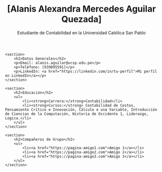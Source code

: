 <!DOCTYPE html>
<html lang="es">
<head>
    <meta charset="UTF-8">
    <meta name="description" content="Página personal de [Alanis Alexandra Mercedes Aguilar Quezada] - Estudiante de Contabilidad de la Universidad Catolica San Pablo">
    <meta name="keywords" content="Alanis Alexandra Mercedes Aguilar Quezada, Contabilidad, UCSP">
    <meta name="author" content="[Alanis Alexandra Mercedes Aguilar Quezada">
    <meta name="viewport" content="width=device-width, initial-scale=1.0">
    <title>[Alanis Alexandra Mercedes Aguilar Quezada] - Página Personal</title>
</head>
<body>
    <header>
        <h1>[Alanis Alexandra Mercedes Aguilar Quezada]</h1>
        <p>Estudiante de Contabilidad en la Universidad Católica San Pablo</p>
    </header>

    <section>
        <h2>Datos Generales</h2>
        <p>Email: alanis.aguilar@ucsp.edu.pe</p>
        <p>Teléfono: [939895591]</p>
        <p>LinkedIn: <a href="https://linkedin.com/in/tu-perfil">Mi perfil en LinkedIn</a></p>
    </section>

    <section>
        <h2>Educación</h2>
        <ul>
            <li><strong>Carrera:</strong>Contabilidad</li>
            <li><strong>Cursos:</strong> Contabilidad de Costos, Pensamiento Crítico e Innovación, Cálculo e una Variable, Introducción de Ciencias de la Computación, Historia de Occidente 1, Liderazgo, Logica.</li>
        </ul>
    </section>

    <section>
        <h2>Compañeros de Grupo</h2>
        <ul>
            <li><a href="https://pagina-amigo1.com">Amigo 1</a></li>
            <li><a href="https://pagina-amigo2.com">Amigo 2</a></li>
            <li><a href="https://pagina-amigo3.com">Amigo 3</a></li>
        </ul>
    </section>
</body>
</html>
